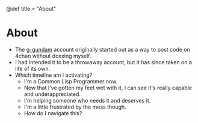 @def title = "About"

# About

- The [g-gundam](https://github.com/g-gundam) account originally started out as a way to post code on 4chan without doxxing myself.
- I had intended it to be a throwaway account, but it has since taken on a life of its own.
- Which timeline am I activating?
  + I'm a Common Lisp Programmer now.
  + Now that I've gotten my feet wet with it, I can see it's really capable and underappreciated.
  + I'm helping someone who needs it and deserves it.
  + I'm a little frustrated by the mess though.
  + How do I navigate this?
